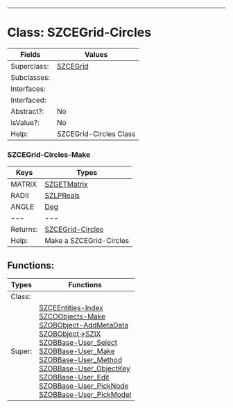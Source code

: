 ---------

# Class:	SZCEGrid-Circles

| Fields | Values |
| --------- | --------- |
| Superclass: | [SZCEGrid](SZCEGrid.html) |
| Subclasses: |  |
| Interfaces: |  |
| Interfaced: |  |
| Abstract?: | No |
| isValue?: | No |
| Help: | SZCEGrid-Circles Class |

### SZCEGrid-Circles-Make

| Keys | Types |
| --------- | --------- |
| MATRIX | [SZGETMatrix](SZGETMatrix.html) |
| RADII | [SZLPReals](SZLPReals.html) |
| ANGLE | [Deg](Deg.html) |
| **---** | **---** |
| Returns: | [SZCEGrid-Circles](SZCEGrid-Circles.html) |
| Help: | Make a SZCEGrid-Circles |


## Functions:

| Types | Functions |
| --------- | --------- |
| Class: |  |
| Super: | [SZCEEntities-Index](SZCEEntities.html) <br> [SZCOObjects-Make](SZCOObjects.html) <br> [SZOBObject-AddMetaData](SZOBObject.html) <br> [SZOBObject->SZIX](SZOBObject.html) <br> [SZOBBase-User_Select](SZOBBase.html) <br> [SZOBBase-User_Make](SZOBBase.html) <br> [SZOBBase-User_Method](SZOBBase.html) <br> [SZOBBase-User_ObjectKey](SZOBBase.html) <br> [SZOBBase-User_Edit](SZOBBase.html) <br> [SZOBBase-User_PickNode](SZOBBase.html) <br> [SZOBBase-User_PickModel](SZOBBase.html) |


